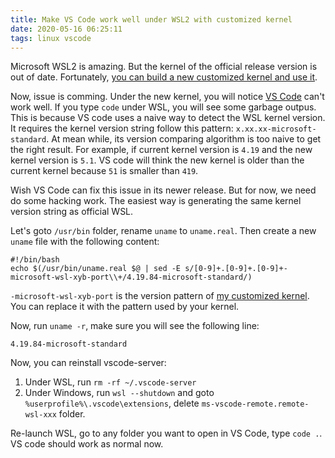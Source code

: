 ```yaml
---
title: Make VS Code work well under WSL2 with customized kernel
date: 2020-05-16 06:25:11
tags: linux vscode
---
```


Microsoft WSL2 is amazing. But the kernel of the official release version is out of date.
Fortunately, [you can build a new customized kernel and use it](/2020/03/14/build-your-kernel-for-wsl2/).

Now, issue is comming. Under the new kernel, you will notice [VS Code](https://code.visualstudio.com/) can't
work well. If you type `code` under WSL, you will see some garbage outpus. This is because VS code uses a
naive way to detect the WSL kernel version. It requires the kernel version string follow this pattern:
`x.xx.xx-microsoft-standard`. At mean while, its version comparing algorithm is too naive to get the right
result. For example, if current kernel version is `4.19` and the new kernel version is `5.1`. VS code will
think the new kernel is older than the current kernel because `51` is smaller than `419`.

Wish VS Code can fix this issue in its newer release. But for now, we need do some hacking work. The easiest
way is generating the same kernel version string as official WSL.

Let's goto `/usr/bin` folder, rename `uname` to `uname.real`. Then create a new `uname` file with the following
content:

    #!/bin/bash
    echo $(/usr/bin/uname.real $@ | sed -E s/[0-9]+.[0-9]+.[0-9]+-microsoft-wsl-xyb-port\\+/4.19.84-microsoft-standard/)

`-microsoft-wsl-xyb-port` is the version pattern of [my customized kernel](https://github.com/xieyubo/WSL2-Linux-Kernel/releases/tag/wsl-xyb-port-5.6.y-latest).
You can replace it with the pattern used by your kernel.

Now, run `uname -r`, make sure you will see the following line:

    4.19.84-microsoft-standard

Now, you can reinstall vscode-server:

1. Under WSL, run `rm -rf ~/.vscode-server`
1. Under Windows, run `wsl --shutdown` and goto `%userprofile%\.vscode\extensions`, delete `ms-vscode-remote.remote-wsl-xxx` folder.

Re-launch WSL, go to any folder you want to open in VS Code, type `code .`. VS code should work as normal now.

